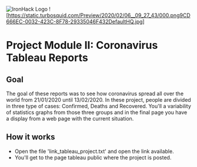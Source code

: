 ![IronHack Logo](https://s3-eu-west-1.amazonaws.com/ih-materials/uploads/upload_d5c5793015fec3be28a63c4fa3dd4d55.png) ![https://static.turbosquid.com/Preview/2020/02/06__09_27_43/000.png9CD666EC-0032-423C-8F78-29335046F432DefaultHQ.jpg]

# Project Module II: Coronavirus Tableau Reports

## Goal

The goal of these reports was to see how coronavirus spread all over the world from 21/01/2020 until 13/02/2020.
In these project, people are divided in three type of cases: Confirmed, Deaths and Recovered. 
You'll a variability of statistics graphs from those three groups and in the final page you have a display from a web page with the current situation.


## How it works

- Open the file 'link_tableau_project.txt' and open the link available.
- You'll get to the page tableau public where the project is posted.

